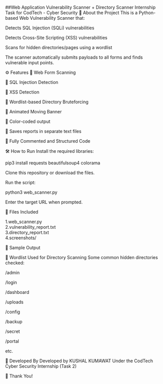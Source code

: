 ##Web Application Vulnerability Scanner + Directory Scanner
Internship Task for CodTech - Cyber Security
📜 About the Project
This is a Python-based Web Vulnerability Scanner that:

Detects SQL Injection (SQLi) vulnerabilities

Detects Cross-Site Scripting (XSS) vulnerabilities

Scans for hidden directories/pages using a wordlist

The scanner automatically submits payloads to all forms and finds vulnerable input points.

⚙️ Features
🎯 Web Form Scanning

🎯 SQL Injection Detection

🎯 XSS Detection

🎯 Wordlist-based Directory Bruteforcing

🎯 Animated Moving Banner

🎯 Color-coded output

🎯 Saves reports in separate text files

🎯 Fully Commented and Structured Code

🛠️ How to Run
Install the required libraries:

pip3 install requests beautifulsoup4 colorama

Clone this repository or download the files.

Run the script:

python3 web_scanner.py

Enter the target URL when prompted.

📂 Files Included
                        
1.web_scanner.py	             
2.vulnerability_report.txt	   
3.directory_report.txt	        
4.screenshots/	                

📸 Sample Output






📜 Wordlist Used for Directory Scanning
Some common hidden directories checked:

/admin

/login

/dashboard

/uploads

/config

/backup

/secret

/portal

etc.

🧠 Developed By
Developed by KUSHAL KUMAWAT
Under the CodTech Cyber Security Internship (Task 2)

🚀 Thank You!

